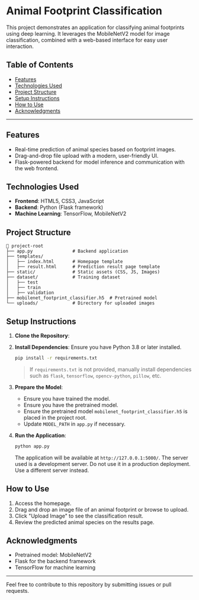# Animal Footprint Classification

This project demonstrates an application for classifying animal footprints using deep learning. It leverages the MobileNetV2 model for image classification, combined with a web-based interface for easy user interaction.

## Table of Contents
- [Features](#features)
- [Technologies Used](#technologies-used)
- [Project Structure](#project-structure)
- [Setup Instructions](#setup-instructions)
- [How to Use](#how-to-use)
- [Acknowledgments](#acknowledgments)

---

## Features
- Real-time prediction of animal species based on footprint images.
- Drag-and-drop file upload with a modern, user-friendly UI.
- Flask-powered backend for model inference and communication with the web frontend.

## Technologies Used
- **Frontend**: HTML5, CSS3, JavaScript
- **Backend**: Python (Flask framework)
- **Machine Learning**: TensorFlow, MobileNetV2

## Project Structure
```
📁 project-root
├── app.py               # Backend application
├── templates/
│   ├── index.html       # Homepage template
│   ├── result.html      # Prediction result page template
├── static/              # Static assets (CSS, JS, Images)
├── dataset/             # Training dataset
│   ├── test       
│   ├── train     
│   ├── validation
├── mobilenet_footprint_classifier.h5  # Pretrained model
└── uploads/             # Directory for uploaded images
```

## Setup Instructions

1. **Clone the Repository**:

2. **Install Dependencies**:
    Ensure you have Python 3.8 or later installed.
    ```bash
    pip install -r requirements.txt
    ```
    > If `requirements.txt` is not provided, manually install dependencies such as `flask`, `tensorflow`, `opencv-python`, `pillow`, etc.

3. **Prepare the Model**:
    - Ensure you have trained the model.
    - Ensure you have the pretrained model.
    - Ensure the pretrained model `mobilenet_footprint_classifier.h5` is placed in the project root.
    - Update `MODEL_PATH` in `app.py` if necessary.

4. **Run the Application**:
    ```bash
    python app.py
    ```
    The application will be available at `http://127.0.0.1:5000/`.
    The server used is a development server. Do not use it in a production deployment. Use a different server instead.

## How to Use

1. Access the homepage.
2. Drag and drop an image file of an animal footprint or browse to upload.
3. Click "Upload Image" to see the classification result.
4. Review the predicted animal species on the results page.

## Acknowledgments

- Pretrained model: MobileNetV2
- Flask for the backend framework
- TensorFlow for machine learning

---

Feel free to contribute to this repository by submitting issues or pull requests.
